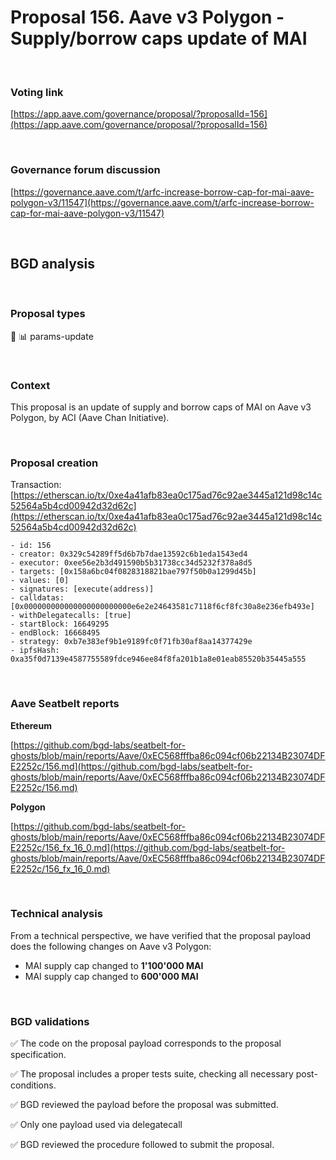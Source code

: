 # Proposal 156. Aave v3 Polygon - Supply/borrow caps update of MAI

<br>

### Voting link

[https://app.aave.com/governance/proposal/?proposalId=156](https://app.aave.com/governance/proposal/?proposalId=156)

<br>

### Governance forum discussion

[https://governance.aave.com/t/arfc-increase-borrow-cap-for-mai-aave-polygon-v3/11547](https://governance.aave.com/t/arfc-increase-borrow-cap-for-mai-aave-polygon-v3/11547)

<br>

## BGD analysis

<br>

### Proposal types

:wrench: :bar_chart: params-update

<br>

### Context

This proposal is an update of supply and borrow caps of MAI on Aave v3 Polygon, by ACI (Aave Chan Initiative).


<br>

### Proposal creation

Transaction: [https://etherscan.io/tx/0xe4a41afb83ea0c175ad76c92ae3445a121d98c14c52564a5b4cd00942d32d62c](https://etherscan.io/tx/0xe4a41afb83ea0c175ad76c92ae3445a121d98c14c52564a5b4cd00942d32d62c)

```
- id: 156
- creator: 0x329c54289ff5d6b7b7dae13592c6b1eda1543ed4
- executor: 0xee56e2b3d491590b5b31738cc34d5232f378a8d5
- targets: [0x158a6bc04f0828318821bae797f50b0a1299d45b]
- values: [0]
- signatures: [execute(address)]
- calldatas: [0x000000000000000000000000e6e2e24643581c7118f6cf8fc30a8e236efb493e]
- withDelegatecalls: [true]
- startBlock: 16649295
- endBlock: 16668495
- strategy: 0xb7e383ef9b1e9189fc0f71fb30af8aa14377429e
- ipfsHash: 0xa35f0d7139e4587755589fdce946ee84f8fa201b1a8e01eab85520b35445a555
```

<br>

### Aave Seatbelt reports

**Ethereum**

[https://github.com/bgd-labs/seatbelt-for-ghosts/blob/main/reports/Aave/0xEC568fffba86c094cf06b22134B23074DFE2252c/156.md](https://github.com/bgd-labs/seatbelt-for-ghosts/blob/main/reports/Aave/0xEC568fffba86c094cf06b22134B23074DFE2252c/156.md)


**Polygon**

[https://github.com/bgd-labs/seatbelt-for-ghosts/blob/main/reports/Aave/0xEC568fffba86c094cf06b22134B23074DFE2252c/156_fx_16_0.md](https://github.com/bgd-labs/seatbelt-for-ghosts/blob/main/reports/Aave/0xEC568fffba86c094cf06b22134B23074DFE2252c/156_fx_16_0.md)


<br>

### Technical analysis

From a technical perspective, we have verified that the proposal payload does the following changes on Aave v3 Polygon:

- MAI supply cap changed to **1'100'000 MAI**
- MAI supply cap changed to **600'000 MAI**

<br>

### BGD validations

:white_check_mark: The code on the proposal payload corresponds to the proposal specification.

:white_check_mark: The proposal includes a proper tests suite, checking all necessary post-conditions.

:white_check_mark: BGD reviewed the payload before the proposal was submitted.

:white_check_mark: Only one payload used via delegatecall

:white_check_mark: BGD reviewed the procedure followed to submit the proposal.
